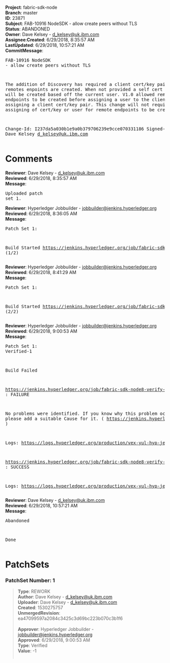 <strong>Project</strong>: fabric-sdk-node</br><strong>Branch</strong>: master<br><strong>ID</strong>: 23871<br><strong>Subject</strong>: FAB-10916 NodeSDK - allow create peers without TLS<br><strong>Status</strong>: ABANDONED<br><strong>Owner</strong>: Dave Kelsey - d_kelsey@uk.ibm.com<br><strong>Assignee</strong>:<strong>Created</strong>: 6/29/2018, 8:35:57 AM<br><strong>LastUpdated</strong>: 6/29/2018, 10:57:21 AM<br><strong>CommitMessage</strong>:<br><pre>FAB-10916 NodeSDK - allow create peers without TLS

The addition of Discovery has required a client cert/key pair
when remotes enpoints are created.  When not provided a self
cert key pair will be created based off the current user.
V1.0 allowed remote endpoints to be created before assigning
a user to the client and/or assigning a client cert/key pair.
This change will not require the assigning of cert/key or user
for remote endpoints to be created.

Change-Id: I237da5a030b1e9a0b379706239e9cce070331186
Signed-off-by: Dave Kelsey <d_kelsey@uk.ibm.com>
</pre><h1>Comments</h1><strong>Reviewer</strong>: Dave Kelsey - d_kelsey@uk.ibm.com<br><strong>Reviewed</strong>: 6/29/2018, 8:35:57 AM<br><strong>Message</strong>: <pre>Uploaded patch set 1.</pre><strong>Reviewer</strong>: Hyperledger Jobbuilder - jobbuilder@jenkins.hyperledger.org<br><strong>Reviewed</strong>: 6/29/2018, 8:36:05 AM<br><strong>Message</strong>: <pre>Patch Set 1:

Build Started https://jenkins.hyperledger.org/job/fabric-sdk-node8-verify-master-s390x/135/ (1/2)</pre><strong>Reviewer</strong>: Hyperledger Jobbuilder - jobbuilder@jenkins.hyperledger.org<br><strong>Reviewed</strong>: 6/29/2018, 8:41:29 AM<br><strong>Message</strong>: <pre>Patch Set 1:

Build Started https://jenkins.hyperledger.org/job/fabric-sdk-node8-verify-master-x86_64/144/ (2/2)</pre><strong>Reviewer</strong>: Hyperledger Jobbuilder - jobbuilder@jenkins.hyperledger.org<br><strong>Reviewed</strong>: 6/29/2018, 9:00:53 AM<br><strong>Message</strong>: <pre>Patch Set 1: Verified-1

Build Failed 

https://jenkins.hyperledger.org/job/fabric-sdk-node8-verify-master-s390x/135/ : FAILURE

No problems were identified. If you know why this problem occurred, please add a suitable Cause for it. ( https://jenkins.hyperledger.org/job/fabric-sdk-node8-verify-master-s390x/135/ )

Logs: https://logs.hyperledger.org/production/vex-yul-hyp-jenkins-3/fabric-sdk-node8-verify-master-s390x/135

https://jenkins.hyperledger.org/job/fabric-sdk-node8-verify-master-x86_64/144/ : SUCCESS

Logs: https://logs.hyperledger.org/production/vex-yul-hyp-jenkins-3/fabric-sdk-node8-verify-master-x86_64/144</pre><strong>Reviewer</strong>: Dave Kelsey - d_kelsey@uk.ibm.com<br><strong>Reviewed</strong>: 6/29/2018, 10:57:21 AM<br><strong>Message</strong>: <pre>Abandoned

Done</pre><h1>PatchSets</h1><h3>PatchSet Number: 1</h3><blockquote><strong>Type</strong>: REWORK<br><strong>Author</strong>: Dave Kelsey - d_kelsey@uk.ibm.com<br><strong>Uploader</strong>: Dave Kelsey - d_kelsey@uk.ibm.com<br><strong>Created</strong>: 1530275757<br><strong>UnmergedRevision</strong>: ea47099597a2084c3425c3d69bc223b070c3b1f6<br><br><strong>Approver</strong>: Hyperledger Jobbuilder - jobbuilder@jenkins.hyperledger.org<br><strong>Approved</strong>: 6/29/2018, 9:00:53 AM<br><strong>Type</strong>: Verified<br><strong>Value</strong>: -1<br><br></blockquote>